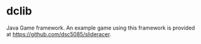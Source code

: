 # dclib
Java Game framework.  An example game using this framework is provided at https://github.com/dsc5085/slideracer.
